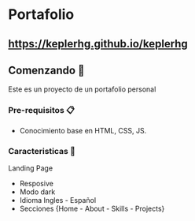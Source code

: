# Portafolio
## https://keplerhg.github.io/keplerhg

## Comenzando 🚀
Este es un proyecto de un portafolio personal

### Pre-requisitos 📋

* Conocimiento base en HTML, CSS, JS.


### Caracteristicas 📄
Landing Page
* Resposive
* Modo dark
* Idioma Ingles - Español
* Secciones {Home - About - Skills - Projects}
